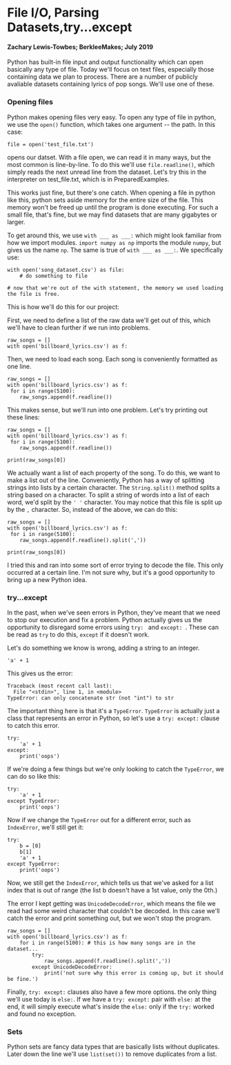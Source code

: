 # File I/O, Parsing Datasets,try...except 

#### Zachary Lewis-Towbes; BerkleeMakes; July 2019 

Python has built-in file input and output functionality which can open basically any type of file. Today we'll focus on text files, especially those containing data we plan to process. There are a number of publicly avaliable datasets containing lyrics of pop songs. We'll use one of these. 

### Opening files
Python makes opening files very easy. To open any type of file in python, we use the `open()` function, which takes one argument -- the path. In this case:

	file = open('test_file.txt')

opens our datset. With a file open, we can read it in many ways, but the most common is line-by-line. To do this we'll use `file.readline()`, which simply reads the next unread line from the dataset. Let's try this in the interpreter on test_file.txt, which is in PreparedExamples. 

This works just fine, but there's one catch. When opening a file in python like this, python sets aside memory for the entire size of the file. This memory won't be freed up until the program is done executing. For such a small file, that's fine, but we may find datasets that are many gigabytes or larger. 

To get around this, we use `with ___ as ___:` which might look familiar from how we import modules. `import numpy as np` imports the module `numpy`, but gives us the name `np`. The same is true of `with ___ as ___:`. We specifically use:

	with open('song_dataset.csv') as file:
		# do something to file
	
	# now that we're out of the with statement, the memory we used loading the file is free.
	
This is how we'll do this for our project:

First, we need to define a list of the raw data we'll get out of this, which we'll have to clean further if we run into problems.

	raw_songs = []
	with open('billboard_lyrics.csv') as f:
	
Then, we need to load each song. Each song is conveniently formatted as one line. 

	raw_songs = []
	with open('billboard_lyrics.csv') as f:
	 for i in range(5100):
        raw_songs.append(f.readline())
	        

This makes sense, but we'll run into one problem. Let's try printing out these lines:

	raw_songs = []
	with open('billboard_lyrics.csv') as f:
	 for i in range(5100):
        raw_songs.append(f.readline())
       
    print(raw_songs[0])
    
We actually want a list of each property of the song. To do this, we want to make a list out of the line. Conveniently, Python has a way of splitting strings into lists by a certain character. The `String.split()` method splits a string based on a character. To split a string of words into a list of each word, we'd split by the `' '` character. You may notice that this file is split up by the `,` character. So, instead of the above, we can do this:


	raw_songs = []
	with open('billboard_lyrics.csv') as f:
	 for i in range(5100):
        raw_songs.append(f.readline().split(','))
       
    print(raw_songs[0])

I tried this and ran into some sort of error trying to decode the file. This only occurred at a certain line. I'm not sure why, but it's a good opportunity to bring up a new Python idea. 

### try...except

In the past, when we've seen errors in Python, they've meant that we need to stop our execution and fix a problem. Python actually gives us the opportunity to disregard some errors using `try: ` and `except: `. These can be read as `try` to do this, `except` if it doesn't work. 

Let's do something we know is wrong, adding a string to an integer. 

	'a' + 1
	
This gives us the error:

	Traceback (most recent call last):
	  File "<stdin>", line 1, in <module>
	TypeError: can only concatenate str (not "int") to str
	
The important thing here is that it's a `TypeError`. `TypeError` is actually just a class that represents an error in Python, so let's use a `try: except:` clause to catch this error.

	try:
		'a' + 1
	except:
		print('oops')
	
If we're doing a few things but we're only looking to catch the `TypeError`, we can do so like this:

	try:
		'a' + 1
	except TypeError:
		print('oops')
		
Now if we change the `TypeError` out for a different error, such as `IndexError`, we'll still get it:

	try:
		b = [0]
		b[1]
		'a' + 1
	except TypeError:
		print('oops')

	
Now, we still get the `IndexError`, which tells us that we've asked for a list index that is out of range (the list b doesn't have a 1st value, only the 0th.)

The error I kept getting was `UnicodeDecodeError`, which means the file we read had some weird character that couldn't be decoded. In this case we'll catch the error and print something out, but we won't stop the program.

	
	raw_songs = []
	with open('billboard_lyrics.csv') as f:
	    for i in range(5100): # this is how many songs are in the dataset...
	        try:
	            raw_songs.append(f.readline().split(','))
	        except UnicodeDecodeError: 
	            print('not sure why this error is coming up, but it should be fine.')
	
Finally, `try: except:` clauses also have a few more options. the only thing we'll use today is `else:`. If we have a `try: except:` pair with `else:` at the end, it will simply execute what's inside the `else:` only if the `try:` worked and found no exception.


### Sets
Python sets are fancy data types that are basically lists without duplicates. Later down the line we'll use `list(set())` to remove duplicates from a list.


